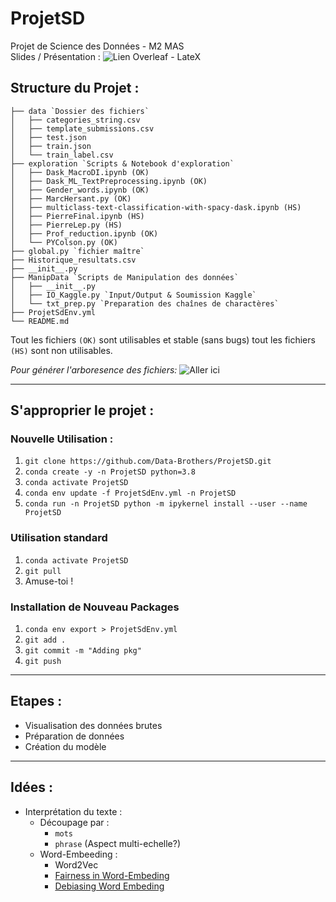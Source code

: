 # ProjetSD
Projet de Science des Données - M2 MAS  
Slides / Présentation : ![Lien Overleaf - LateX](https://www.overleaf.com/project/5f9199e2a19ef20001a08ce4)

## Structure du Projet :

```
├── data `Dossier des fichiers`
│   ├── categories_string.csv
│   ├── template_submissions.csv
│   ├── test.json
│   ├── train.json
│   └── train_label.csv
├── exploration `Scripts & Notebook d'exploration`
│   ├── Dask_MacroDI.ipynb (OK)
│   ├── Dask_ML_TextPreprocessing.ipynb (OK)
│   ├── Gender_words.ipynb (OK)
│   ├── MarcHersant.py (OK)
│   ├── multiclass-text-classification-with-spacy-dask.ipynb (HS)
│   ├── PierreFinal.ipynb (HS)
│   ├── PierreLep.py (HS)
│   ├── Prof_reduction.ipynb (OK)
│   └── PYColson.py (OK)
├── global.py `fichier maître`
├── Historique_resultats.csv
├── __init__.py
├── ManipData `Scripts de Manipulation des données`
│   ├── __init__.py
│   ├── IO_Kaggle.py `Input/Output & Soumission Kaggle`
│   └── txt_prep.py `Preparation des chaînes de charactères`
├── ProjetSdEnv.yml
└── README.md
```

Tout les fichiers `(OK)` sont utilisables et stable (sans bugs) tout les fichiers `(HS)` sont non utilisables.

_Pour générer l'arboresence des fichiers:_ ![Aller ici](https://stackoverflow.com/questions/36321815/how-to-automatically-create-readme-md-markdown-of-directory-tree-listing?answertab=votes#tab-top)

---
## S'approprier le projet : 
### Nouvelle Utilisation :
1. `git clone https://github.com/Data-Brothers/ProjetSD.git`
2. `conda create -y -n ProjetSD python=3.8`
3. `conda activate ProjetSD`
4. `conda env update -f ProjetSdEnv.yml -n ProjetSD`
5. `conda run -n ProjetSD python -m ipykernel install --user --name ProjetSD`

### Utilisation standard
1. `conda activate ProjetSD`
2. `git pull`
3. Amuse-toi ! 

### Installation de Nouveau Packages
1. `conda env export > ProjetSdEnv.yml`
2. `git add .`
3. `git commit -m "Adding pkg"`
4. `git push`

---
## Etapes :

* Visualisation des données brutes
* Préparation de données
* Création du modèle


---
## Idées : 
* Interprétation du texte :
    * Découpage par :
        * `mots`
        * `phrase`
	(Aspect multi-echelle?)
    * Word-Embeeding :
        * Word2Vec
        * [Fairness in Word-Embeding](https://www.kdnuggets.com/2020/08/word-embedding-fairness-evaluation.html)
        * [Debiasing Word Embeding](http://papers.nips.cc/paper/6228-man-is-to-computer-programmer-as-woman-is-to-homemaker-debiasing-word-embeddings.pdf)
